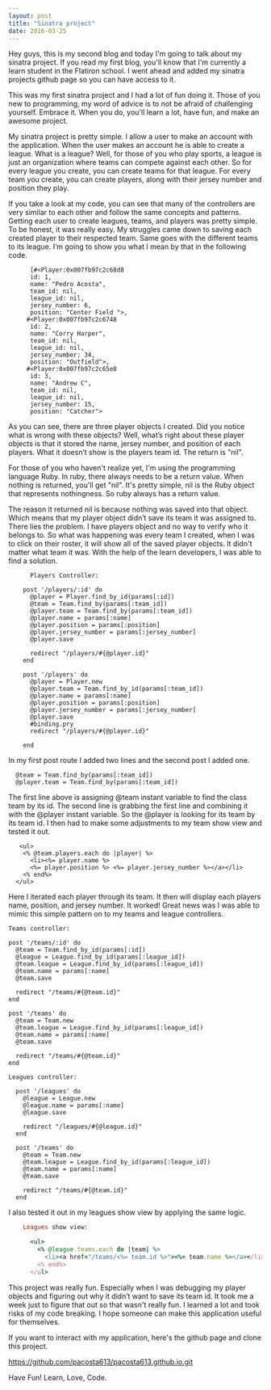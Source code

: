 ```yaml
---
layout: post
title: "Sinatra project"
date: 2016-03-25
---
```



Hey guys, this is my second blog and today I'm going to talk about my sinatra project. If you read my first blog, you'll know that I'm currently a learn student in the Flatiron school. I went ahead and added my sinatra projects github page so you can have access to it.

This was my first sinatra project and I had a lot of fun doing it. Those of you new to programming, my word of advice is to not be afraid of challenging yourself. Embrace it. When you do, you'll learn a lot, have fun, and make an awesome project.

My sinatra project is pretty simple. I allow a user to make an account with the application. When the user makes an account he is able to create a league. What is a league? Well, for those of you who play sports, a league is just an organization where teams can compete against each other. So for every league you create, you can create teams for that league. For every team you create, you can create players, along with their jersey number and position they play.

If you take a look at my code, you can see that many of the controllers are very similar to each other and follow the same concepts and patterns. Getting each user to create leagues, teams, and players was pretty simple. To be honest, it was really easy. My struggles came down to saving each created player to their respected team. Same goes with the different teams to its league. I’m going to show you what I mean by that in the following code.

          [#<Player:0x007fb97c2c68d8
          id: 1,
          name: "Pedro Acosta",
          team_id: nil,
          league_id: nil,
          jersey_number: 6,
          position: "Center Field ">,
         #<Player:0x007fb97c2c6748
          id: 2,
          name: "Corry Harper",
          team_id: nil,
          league_id: nil,
          jersey_number: 34,
          position: "Outfield">,
         #<Player:0x007fb97c2c65e0
          id: 3,
          name: "Andrew C",
          team_id: nil,
          league_id: nil,
          jersey_number: 15,
          position: "Catcher">

As you can see, there are three player objects I created. Did you notice what is wrong with these objects? Well, what’s right about these player objects is that it stored the name, jersey number, and position of each players. What it doesn’t show is the players team id. The return is "nil". 

For those of you who haven't realize yet, I'm using the programming language Ruby. In ruby, there always needs to be a return value. When nothing is returned, you'll get "nil". It's pretty simple, nil is the Ruby object that represents nothingness. So ruby always has a return value.

The reason it returned nil is because nothing was saved into that object. Which means that my player object didn’t save its team it was assigned to. There lies the problem. I have players object and no way to verify who it belongs to. So what was happening was every team I created, when I was to click on their roster, it will show all of the saved player objects. It didn't matter what team it was. With the help of the learn developers, I was able to find a solution. 

          Players Controller:

        post '/players/:id' do 
          @player = Player.find_by_id(params[:id])
          @team = Team.find_by(params[:team_id])
          @player.team = Team.find_by(params[:team_id])
          @player.name = params[:name]
          @player.position = params[:position]
          @player.jersey_number = params[:jersey_number]
          @player.save 

          redirect "/players/#{@player.id}"
        end

        post '/players' do 
          @player = Player.new
          @player.team = Team.find_by_id(params[:team_id])
          @player.name = params[:name]
          @player.position = params[:position]
          @player.jersey_number = params[:jersey_number]
          @player.save
          #binding.pry
          redirect "/players/#{@player.id}"

        end

In my first post route I added two lines and the second post I added one.

      @team = Team.find_by(params[:team_id])
      @player.team = Team.find_by(params[:team_id])

The first line above is assigning @team instant variable to find the class team by its id. The second line is grabbing the first line and combining it with the @player instant variable. So the @player is looking for its team by its team id.
I then had to make some adjustments to my team show view and tested it out. 

       <ul>
        <% @team.players.each do |player| %>
          <li><%= player.name %>
          <%= player.position %> <%= player.jersey_number %></a></li>
        <% end%>
      </ul>

Here I iterated each player through its team. It then will display each players name, position, and jersey number. It worked! Great news was I was able to mimic this simple pattern on to my teams and league controllers. 

    Teams controller:

    post '/teams/:id' do 
      @team = Team.find_by_id(params[:id])
      @league = League.find_by_id(params[:league_id])
      @team.league = League.find_by_id(params[:league_id])
      @team.name = params[:name]
      @team.save

      redirect "/teams/#{@team.id}"
    end

    post '/teams' do 
      @team = Team.new
      @team.league = League.find_by_id(params[:league_id])
      @team.name = params[:name]
      @team.save

      redirect "/teams/#{@team.id}"
    end

    Leagues controller:

      post '/leagues' do 
        @league = League.new
        @league.name = params[:name]
        @league.save

        redirect "/leagues/#{@league.id}"
      end

      post '/teams' do 
        @team = Team.new
        @team.league = League.find_by_id(params[:league_id])
        @team.name = params[:name]
        @team.save

        redirect "/teams/#{@team.id}"
      end

I also tested it out in my leagues show view by applying the same logic.
  ```ruby
      Leagues show view:

        <ul>
          <% @league.teams.each do |team| %>
            <li><a href="/teams/<%= team.id %>"><%= team.name %></a></li>
          <% end%>
        </ul>
  ```
This project was really fun. Especially when I was debugging my player objects and figuring out why it didn’t want to save its team id. It took me a week just to figure that out so that wasn't really fun. I learned a lot and took risks of my code breaking. I hope someone can make this application useful for themselves.

If you want to interact with my application, here's the github page and clone this project.

https://github.com/pacosta613/pacosta613.github.io.git

Have Fun! Learn, Love, Code.